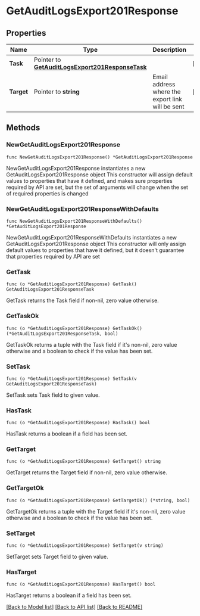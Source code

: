 # GetAuditLogsExport201Response

## Properties

Name | Type | Description | Notes
------------ | ------------- | ------------- | -------------
**Task** | Pointer to [**GetAuditLogsExport201ResponseTask**](GetAuditLogsExport201ResponseTask.md) |  | [optional] 
**Target** | Pointer to **string** | Email address where the export link will be sent | [optional] 

## Methods

### NewGetAuditLogsExport201Response

`func NewGetAuditLogsExport201Response() *GetAuditLogsExport201Response`

NewGetAuditLogsExport201Response instantiates a new GetAuditLogsExport201Response object
This constructor will assign default values to properties that have it defined,
and makes sure properties required by API are set, but the set of arguments
will change when the set of required properties is changed

### NewGetAuditLogsExport201ResponseWithDefaults

`func NewGetAuditLogsExport201ResponseWithDefaults() *GetAuditLogsExport201Response`

NewGetAuditLogsExport201ResponseWithDefaults instantiates a new GetAuditLogsExport201Response object
This constructor will only assign default values to properties that have it defined,
but it doesn't guarantee that properties required by API are set

### GetTask

`func (o *GetAuditLogsExport201Response) GetTask() GetAuditLogsExport201ResponseTask`

GetTask returns the Task field if non-nil, zero value otherwise.

### GetTaskOk

`func (o *GetAuditLogsExport201Response) GetTaskOk() (*GetAuditLogsExport201ResponseTask, bool)`

GetTaskOk returns a tuple with the Task field if it's non-nil, zero value otherwise
and a boolean to check if the value has been set.

### SetTask

`func (o *GetAuditLogsExport201Response) SetTask(v GetAuditLogsExport201ResponseTask)`

SetTask sets Task field to given value.

### HasTask

`func (o *GetAuditLogsExport201Response) HasTask() bool`

HasTask returns a boolean if a field has been set.

### GetTarget

`func (o *GetAuditLogsExport201Response) GetTarget() string`

GetTarget returns the Target field if non-nil, zero value otherwise.

### GetTargetOk

`func (o *GetAuditLogsExport201Response) GetTargetOk() (*string, bool)`

GetTargetOk returns a tuple with the Target field if it's non-nil, zero value otherwise
and a boolean to check if the value has been set.

### SetTarget

`func (o *GetAuditLogsExport201Response) SetTarget(v string)`

SetTarget sets Target field to given value.

### HasTarget

`func (o *GetAuditLogsExport201Response) HasTarget() bool`

HasTarget returns a boolean if a field has been set.


[[Back to Model list]](../README.md#documentation-for-models) [[Back to API list]](../README.md#documentation-for-api-endpoints) [[Back to README]](../README.md)


